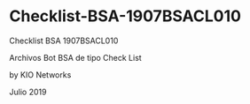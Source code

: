 # Checklist-BSA-1907BSACL010
Checklist BSA  1907BSACL010

Archivos Bot BSA de tipo Check List

by KIO Networks

Julio 2019
